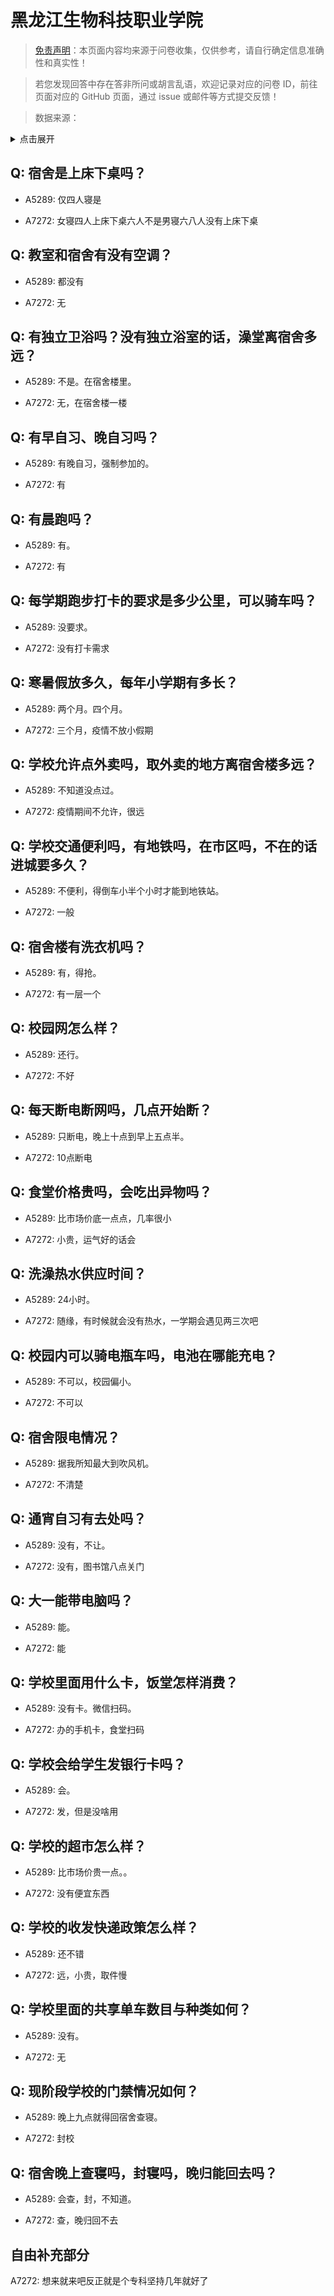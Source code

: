 # 黑龙江生物科技职业学院

> [免责声明](https://colleges.chat/#_3)：本页面内容均来源于问卷收集，仅供参考，请自行确定信息准确性和真实性！

> 若您发现回答中存在答非所问或胡言乱语，欢迎记录对应的问卷 ID，前往页面对应的 GitHub 页面，通过 issue 或邮件等方式提交反馈！

> 数据来源：

<details><summary>点击展开</summary>
<ul>
<li>A5289: 匿名 (2022 年 06 月)</li>
<li>A7272: 匿名 (2022 年 06 月)</li>
</ul>
</details>

## Q: 宿舍是上床下桌吗？

- A5289: 仅四人寝是

- A7272: 女寝四人上床下桌六人不是男寝六八人没有上床下桌

## Q: 教室和宿舍有没有空调？

- A5289: 都没有

- A7272: 无

## Q: 有独立卫浴吗？没有独立浴室的话，澡堂离宿舍多远？

- A5289: 不是。在宿舍楼里。

- A7272: 无，在宿舍楼一楼

## Q: 有早自习、晚自习吗？

- A5289: 有晚自习，强制参加的。

- A7272: 有

## Q: 有晨跑吗？

- A5289: 有。

- A7272: 有

## Q: 每学期跑步打卡的要求是多少公里，可以骑车吗？

- A5289: 没要求。

- A7272: 没有打卡需求

## Q: 寒暑假放多久，每年小学期有多长？

- A5289: 两个月。四个月。

- A7272: 三个月，疫情不放小假期

## Q: 学校允许点外卖吗，取外卖的地方离宿舍楼多远？

- A5289: 不知道没点过。

- A7272: 疫情期间不允许，很远

## Q: 学校交通便利吗，有地铁吗，在市区吗，不在的话进城要多久？

- A5289: 不便利，得倒车小半个小时才能到地铁站。

- A7272: 一般

## Q: 宿舍楼有洗衣机吗？

- A5289: 有，得抢。

- A7272: 有一层一个

## Q: 校园网怎么样？

- A5289: 还行。

- A7272: 不好

## Q: 每天断电断网吗，几点开始断？

- A5289: 只断电，晚上十点到早上五点半。

- A7272: 10点断电

## Q: 食堂价格贵吗，会吃出异物吗？

- A5289: 比市场价底一点点，几率很小

- A7272: 小贵，运气好的话会

## Q: 洗澡热水供应时间？

- A5289: 24小时。

- A7272: 随缘，有时候就会没有热水，一学期会遇见两三次吧

## Q: 校园内可以骑电瓶车吗，电池在哪能充电？

- A5289: 不可以，校园偏小。

- A7272: 不可以

## Q: 宿舍限电情况？

- A5289: 据我所知最大到吹风机。

- A7272: 不清楚

## Q: 通宵自习有去处吗？

- A5289: 没有，不让。

- A7272: 没有，图书馆八点关门

## Q: 大一能带电脑吗？

- A5289: 能。

- A7272: 能

## Q: 学校里面用什么卡，饭堂怎样消费？

- A5289: 没有卡。微信扫码。

- A7272: 办的手机卡，食堂扫码

## Q: 学校会给学生发银行卡吗？

- A5289: 会。

- A7272: 发，但是没啥用

## Q: 学校的超市怎么样？

- A5289: 比市场价贵一点。。

- A7272: 没有便宜东西

## Q: 学校的收发快递政策怎么样？

- A5289: 还不错

- A7272: 远，小贵，取件慢

## Q: 学校里面的共享单车数目与种类如何？

- A5289: 没有。

- A7272: 无

## Q: 现阶段学校的门禁情况如何？

- A5289: 晚上九点就得回宿舍查寝。

- A7272: 封校

## Q: 宿舍晚上查寝吗，封寝吗，晚归能回去吗？

- A5289: 会查，封，不知道。

- A7272: 查，晚归回不去

## 自由补充部分

A7272: 想来就来吧反正就是个专科坚持几年就好了